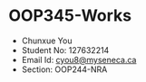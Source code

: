 # OOP345-Works
- Chunxue You
- Student No: 127632214
- Email Id: cyou8@myseneca.ca
- Section: OOP244-NRA

